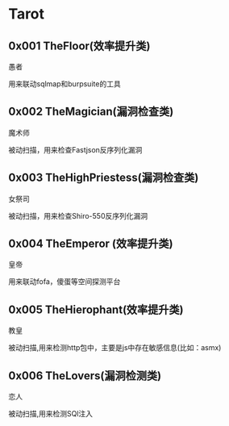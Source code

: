 # Tarot


## 0x001 TheFloor(效率提升类)
愚者

用来联动sqlmap和burpsuite的工具

## 0x002 TheMagician(漏洞检查类)
魔术师

被动扫描，用来检查Fastjson反序列化漏洞

## 0x003 TheHighPriestess(漏洞检查类)
女祭司

被动扫描，用来检查Shiro-550反序列化漏洞

## 0x004 TheEmperor (效率提升类)
皇帝

用来联动fofa，傻蛋等空间探测平台

## 0x005 TheHierophant(效率提升类)
教皇

被动扫描,用来检测http包中，主要是js中存在敏感信息(比如：asmx)

## 0x006 TheLovers(漏洞检测类)
恋人

被动扫描,用来检测SQl注入
